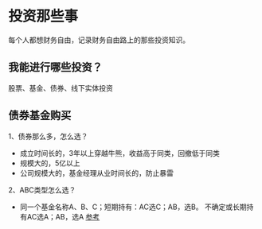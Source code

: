 # 投资那些事
每个人都想财务自由，记录财务自由路上的那些投资知识。

## 我能进行哪些投资？
股票、基金、债券、线下实体投资

## 债券基金购买
1、债券那么多，怎么选？
- 成立时间长的，3年以上穿越牛熊，收益高于同类，回撤低于同类
- 规模大的，5亿以上
- 公司规模大的，基金经理从业时间长的，防止暴雷

2、ABC类型怎么选？
- 同一个基金名称A、B、C；短期持有：AC选C；AB，选B。 不确定或长期持有AC选A；AB，选A [参考](https://finance.sina.cn/2020-04-16/detail-iirczymi6573984.d.html?from=wap)








